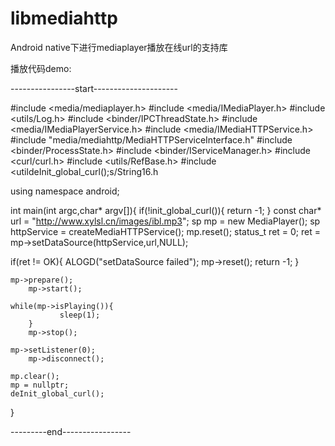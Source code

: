 # libmediahttp
Android native下进行mediaplayer播放在线url的支持库

播放代码demo:

----------------start---------------------

#include <media/mediaplayer.h>
#include <media/IMediaPlayer.h>
#include <utils/Log.h>
#include <binder/IPCThreadState.h>
#include <media/IMediaPlayerService.h>
#include <media/IMediaHTTPService.h>
#include "media/mediahttp/MediaHTTPServiceInterface.h"
#include <binder/ProcessState.h>
#include <binder/IServiceManager.h>
#include <curl/curl.h>
#include <utils/RefBase.h>
#include <utildeInit_global_curl();s/String16.h


using namespace android;


int main(int argc,char* argv[]){
	if(!init_global_curl()){
		return -1;
	}
  const char* url = "http://www.xylsl.cn/images/ibl.mp3";
  sp<MediaPlayer> mp = new MediaPlayer();
  sp<IMediaHTTPService> httpService = createMediaHTTPService();
  mp.reset();
  status_t ret = 0;
  ret = mp->setDataSource(httpService,url,NULL);
  
  if(ret != OK){
			ALOGD("setDataSource failed");
			mp->reset();
			return -1;
		}
    
    mp->prepare();
		mp->start();
    
    while(mp->isPlaying()){
			   sleep(1);
		}
		mp->stop();
    
    mp->setListener(0);
		mp->disconnect();
    
    mp.clear();
    mp = nullptr;
    deInit_global_curl();
}


---------end-----------------
